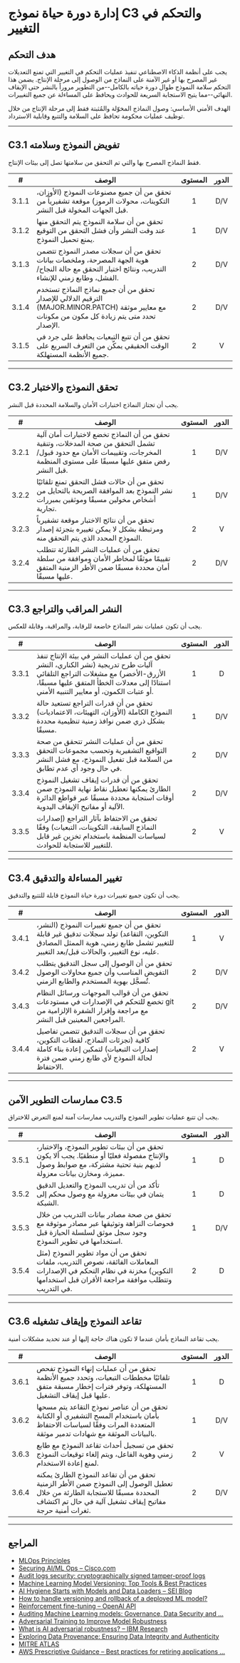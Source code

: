 # إدارة دورة حياة نموذج C3 والتحكم في التغيير

## هدف التحكم

يجب على أنظمة الذكاء الاصطناعي تنفيذ عمليات التحكم في التغيير التي تمنع التعديلات غير المصرح بها أو غير الآمنة على النماذج من الوصول إلى مرحلة الإنتاج. يضمن هذا التحكم سلامة النموذج طوال دورة حياته بالكامل--من التطوير مروراً بالنشر حتى الإيقاف النهائي--مما يتيح الاستجابة السريعة للحوادث ويحافظ على المساءلة عن جميع التغييرات.

الهدف الأمني الأساسي: وصول النماذج المخوّلة والمُثبتة فقط إلى مرحلة الإنتاج من خلال توظيف عمليات محكومة تحافظ على السلامة والتتبع وقابلية الاسترداد.

---

## C3.1 تفويض النموذج وسلامته

فقط النماذج المصرح بها والتي تم التحقق من سلامتها تصل إلى بيئات الإنتاج.

|   #   | الوصف                                                                                                                                          | المستوى | الدور |
| :---: | ---------------------------------------------------------------------------------------------------------------------------------------------- | :-----: | :---: |
| 3.1.1 | تحقق من أن جميع مصنوعات النموذج (الأوزان، التكوينات، محولات الرموز) موقعة تشفيرياً من قبل الجهات المخولة قبل النشر.                            |    1    |  D/V  |
| 3.1.2 | تحقق من أن سلامة النموذج يتم التحقق منها عند وقت النشر وأن فشل التحقق من التوقيع يمنع تحميل النموذج.                                           |    1    |  D/V  |
| 3.1.3 | تحقق من أن سجلات مصدر النموذج تتضمن هوية الجهة المصرحة، وملخصات بيانات التدريب، ونتائج اختبار التحقق مع حالة النجاح/الفشل، وطابع زمني للإنشاء. |    2    |  D/V  |
| 3.1.4 | تحقق من أن جميع نماذج النماذج تستخدم الترقيم الدلالي للإصدار (MAJOR.MINOR.PATCH) مع معايير موثقة تحدد متى يتم زيادة كل مكون من مكونات الإصدار. |    2    |  D/V  |
| 3.1.5 | تحقق من أن تتبع التبعيات يحافظ على جرد في الوقت الحقيقي يمكّن من التعرف السريع على جميع الأنظمة المستهلكة.                                     |    2    |   V   |

---

## C3.2 تحقق النموذج والاختبار

يجب أن تجتاز النماذج اختبارات الأمان والسلامة المحددة قبل النشر.

|   #   | الوصف                                                                                                                                                                     | المستوى | الدور |
| :---: | ------------------------------------------------------------------------------------------------------------------------------------------------------------------------- | :-----: | :---: |
| 3.2.1 | تحقق من أن النماذج تخضع لاختبارات أمان آلية تشمل التحقق من صحة المدخلات، وتنقية المخرجات، وتقييمات الأمان مع حدود قبول/رفض متفق عليها مسبقًا على مستوى المنظمة قبل النشر. |    1    |  D/V  |
| 3.2.2 | تحقق من أن حالات فشل التحقق تمنع تلقائيًا نشر النموذج بعد الموافقة الصريحة بالتحايل من أشخاص مخولين مسبقًا وموثقين بمبررات تجارية.                                        |    1    |  D/V  |
| 3.2.3 | تحقق من أن نتائج الاختبار موقعة تشفيرياً ومرتبطة بشكل لا يمكن تغييره بتجزئة إصدار النموذج المحدد الذي يتم التحقق منه.                                                     |    2    |   V   |
| 3.2.4 | تحقق من أن عمليات النشر الطارئة تتطلب تقييمًا موثقًا لمخاطر الأمان وموافقة من سلطة أمان محددة مسبقًا ضمن الأطر الزمنية المتفق عليها مسبقًا.                               |    2    |  D/V  |

---

## C3.3 النشر المراقب والتراجع

يجب أن تكون عمليات نشر النماذج خاضعة للرقابة، والمراقبة، وقابلة للعكس.

|   #   | الوصف                                                                                                                                                                                                                  | المستوى | الدور |
| :---: | ---------------------------------------------------------------------------------------------------------------------------------------------------------------------------------------------------------------------- | :-----: | :---: |
| 3.3.1 | تحقق من أن عمليات النشر في بيئة الإنتاج تنفذ آليات طرح تدريجية (نشر الكناري، النشر الأزرق-الأخضر) مع مشغلات التراجع التلقائي استنادًا إلى معدلات الخطأ المتفق عليها مسبقًا، أو عتبات الكمون، أو معايير التنبيه الأمني. |    1    |   D   |
| 3.3.2 | تحقق من أن قدرات التراجع تستعيد حالة النموذج الكاملة (الأوزان، التهيئات، الاعتماديات) بشكل ذري ضمن نوافذ زمنية تنظيمية محددة مسبقًا.                                                                                   |    1    |  D/V  |
| 3.3.3 | تحقق من أن عمليات النشر تتحقق من صحة التواقيع التشفيرية وتحسب مجموعات التحقق من السلامة قبل تفعيل النموذج، مع فشل النشر في حال وجود أي عدم تطابق.                                                                      |    2    |  D/V  |
| 3.3.4 | تحقق من أن قدرات إيقاف تشغيل النموذج الطارئ يمكنها تعطيل نقاط نهاية النموذج ضمن أوقات استجابة محددة مسبقًا عبر قواطع الدائرة الآلية أو مفاتيح الإيقاف اليدوية.                                                         |    2    |  D/V  |
| 3.3.5 | تحقق من الاحتفاظ بآثار التراجع (إصدارات النماذج السابقة، التكوينات، التبعيات) وفقًا لسياسات المنظمة باستخدام تخزين غير قابل للتغيير للاستجابة للحوادث.                                                                 |    2    |   V   |

---

## C3.4 تغيير المساءلة والتدقيق

يجب أن تكون جميع تغييرات دورة حياة النموذج قابلة للتتبع والتدقيق.

|   #   | الوصف                                                                                                                                                                         | المستوى | الدور |
| :---: | ----------------------------------------------------------------------------------------------------------------------------------------------------------------------------- | :-----: | :---: |
| 3.4.1 | تحقق من أن جميع تغييرات النموذج (النشر، التكوين، التقاعد) تولد سجلات تدقيق غير قابلة للتغيير تشمل طابع زمني، هوية الممثل المصادق عليه، نوع التغيير، والحالات قبل/بعد التغيير. |    1    |   V   |
| 3.4.2 | تحقق من أن الوصول إلى سجل التدقيق يتطلب التفويض المناسب وأن جميع محاولات الوصول تُسجَّل بهوية المستخدم والطابع الزمني.                                                        |    2    |  D/V  |
| 3.4.3 | تحقق من أن قوالب الموجهات ورسائل النظام تخضع للتحكم في الإصدارات في مستودعات git مع مراجعة وإقرار الشفرة الإلزامية من المراجعين المعينين قبل النشر.                           |    2    |  D/V  |
| 3.4.4 | تحقق من أن سجلات التدقيق تتضمن تفاصيل كافية (تجزئات النماذج، لقطات التكوين، إصدارات التبعيات) لتمكين إعادة بناء كاملة لحالة النموذج لأي طابع زمني ضمن فترة الاحتفاظ.          |    2    |   V   |

---

## ممارسات التطوير الآمن C3.5

يجب أن تتبع عمليات تطوير النموذج والتدريب ممارسات آمنة لمنع التعرض للاختراق.

|   #   | الوصف                                                                                                                                                                       | المستوى | الدور |
| :---: | --------------------------------------------------------------------------------------------------------------------------------------------------------------------------- | :-----: | :---: |
| 3.5.1 | تحقق من أن بيئات تطوير النموذج، والاختبار، والإنتاج مفصولة فعليًا أو منطقيًا. يجب ألا يكون لديهم بنية تحتية مشتركة، مع ضوابط وصول مميزة، ومخازن بيانات معزولة.              |    1    |   D   |
| 3.5.2 | تأكد من أن تدريب النموذج والتعديل الدقيق يتمان في بيئات معزولة مع وصول محكم إلى الشبكة.                                                                                     |    1    |   D   |
| 3.5.3 | تحقق من صحة مصادر بيانات التدريب من خلال فحوصات النزاهة وتوثيقها عبر مصادر موثوقة مع وجود سجل موثق لسلسلة الحيازة قبل استخدامها في تطوير النموذج.                           |    1    |  D/V  |
| 3.5.4 | تحقق من أن مواد تطوير النموذج (مثل المعاملات الفائقة، نصوص التدريب، ملفات التكوين) مخزنة في نظام التحكم في الإصدارات وتتطلب موافقة مراجعة الأقران قبل استخدامها في التدريب. |    2    |   D   |

---

## C3.6 تقاعد النموذج وإيقاف تشغيله

يجب تقاعد النماذج بأمان عندما لا تكون هناك حاجة إليها أو عند تحديد مشكلات أمنية.

|   #   | الوصف                                                                                                                                                                                | المستوى | الدور |
| :---: | ------------------------------------------------------------------------------------------------------------------------------------------------------------------------------------ | :-----: | :---: |
| 3.6.1 | تحقق من أن عمليات إنهاء النموذج تفحص تلقائيًا مخططات التبعيات، وتحدد جميع الأنظمة المستهلكة، وتوفر فترات إخطار مسبقة متفق عليها قبل إيقاف التشغيل.                                   |    1    |   D   |
| 3.6.2 | تحقق من أن عناصر نموذج التقاعد يتم مسحها بأمان باستخدام المسح التشفيري أو الكتابة المتعددة المرات وفقًا لسياسات الاحتفاظ بالبيانات الموثقة مع شهادات تدمير موثقة.                    |    1    |  D/V  |
| 3.6.3 | تحقق من تسجيل أحداث تقاعد النموذج مع طابع زمني وهوية الفاعل، ويتم إلغاء توقيعات النموذج لمنع إعادة الاستخدام.                                                                        |    2    |   V   |
| 3.6.4 | تحقق من أن تقاعد النموذج الطارئ يمكنه تعطيل الوصول إلى النموذج ضمن الأطر الزمنية المحددة مسبقًا للاستجابة الطارئة من خلال مفاتيح إيقاف تشغيل آلية في حال تم اكتشاف ثغرات أمنية حرجة. |    2    |  D/V  |

---

## المراجع

* [MLOps Principles](https://ml-ops.org/content/mlops-principles)
* [Securing AI/ML Ops – Cisco.com](https://sec.cloudapps.cisco.com/security/center/resources/SecuringAIMLOps)
* [Audit logs security: cryptographically signed tamper-proof logs](https://www.cossacklabs.com/blog/audit-logs-security/)
* [Machine Learning Model Versioning: Top Tools & Best Practices](https://lakefs.io/blog/model-versioning/)
* [AI Hygiene Starts with Models and Data Loaders – SEI Blog](https://insights.sei.cmu.edu/documents/6190/AI-Hygiene-Starts-with-Models-and-Data-Loaders_1G0KTRh.pdf)
* [How to handle versioning and rollback of a deployed ML model?](https://learn.microsoft.com/en-au/answers/questions/1845378/how-to-handle-versioning-and-rollback-of-a-deploye)
* [Reinforcement fine-tuning – OpenAI API](https://platform.openai.com/docs/guides/reinforcement-fine-tuning)
* [Auditing Machine Learning models: Governance, Data Security and …](https://www.linkedin.com/pulse/auditing-machine-learning-models-governance-data-security-negrete-yn81f)
* [Adversarial Training to Improve Model Robustness](https://medium.com/%40amit25173/adversarial-training-to-improve-model-robustness-5e285b516713)
* [What is AI adversarial robustness? – IBM Research](https://research.ibm.com/blog/securing-ai-workflows-with-adversarial-robustness)
* [Exploring Data Provenance: Ensuring Data Integrity and Authenticity](https://www.astera.com/type/blog/data-provenance/)
* [MITRE ATLAS](https://atlas.mitre.org/)
* [AWS Prescriptive Guidance – Best practices for retiring applications …](https://docs.aws.amazon.com/pdfs/prescriptive-guidance/latest/migration-app-retirement-best-practices/migration-app-retirement-best-practices.pdf)

